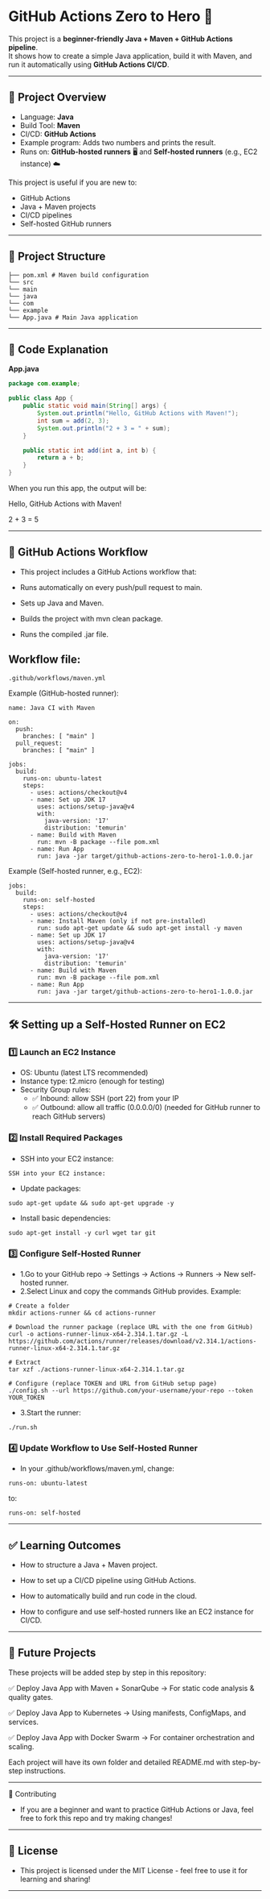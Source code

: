 # GitHub Actions Zero to Hero 🚀

This project is a **beginner-friendly Java + Maven + GitHub Actions pipeline**.  
It shows how to create a simple Java application, build it with Maven, and run it automatically using **GitHub Actions CI/CD**.

---

## 📌 Project Overview
- Language: **Java**
- Build Tool: **Maven**
- CI/CD: **GitHub Actions**
- Example program: Adds two numbers and prints the result.
- Runs on: **GitHub-hosted runners** 🖥️ and **Self-hosted runners** (e.g., EC2 instance) ☁️

This project is useful if you are new to:
- GitHub Actions
- Java + Maven projects
- CI/CD pipelines
- Self-hosted GitHub runners

---

## 📂 Project Structure

```
├── pom.xml # Maven build configuration
└── src
└── main
└── java
└── com
└── example
└── App.java # Main Java application
```

---

## 📜 Code Explanation

**App.java**
```java
package com.example;

public class App {
    public static void main(String[] args) {
        System.out.println("Hello, GitHub Actions with Maven!");
        int sum = add(2, 3);
        System.out.println("2 + 3 = " + sum);
    }

    public static int add(int a, int b) {
        return a + b;
    }
}
```

When you run this app, the output will be:


Hello, GitHub Actions with Maven!


2 + 3 = 5

---

## 🤖 GitHub Actions Workflow

- This project includes a GitHub Actions workflow that:

- Runs automatically on every push/pull request to main.

- Sets up Java and Maven.

- Builds the project with mvn clean package.

- Runs the compiled .jar file.

## Workflow file:
```
.github/workflows/maven.yml
```

Example (GitHub-hosted runner):
```
name: Java CI with Maven

on:
  push:
    branches: [ "main" ]
  pull_request:
    branches: [ "main" ]

jobs:
  build:
    runs-on: ubuntu-latest
    steps:
      - uses: actions/checkout@v4
      - name: Set up JDK 17
        uses: actions/setup-java@v4
        with:
          java-version: '17'
          distribution: 'temurin'
      - name: Build with Maven
        run: mvn -B package --file pom.xml
      - name: Run App
        run: java -jar target/github-actions-zero-to-hero1-1.0.0.jar

```
Example (Self-hosted runner, e.g., EC2):
```
jobs:
  build:
    runs-on: self-hosted
    steps:
      - uses: actions/checkout@v4
      - name: Install Maven (only if not pre-installed)
        run: sudo apt-get update && sudo apt-get install -y maven
      - name: Set up JDK 17
        uses: actions/setup-java@v4
        with:
          java-version: '17'
          distribution: 'temurin'
      - name: Build with Maven
        run: mvn -B package --file pom.xml
      - name: Run App
        run: java -jar target/github-actions-zero-to-hero1-1.0.0.jar
```

---
## 🛠️ Setting up a Self-Hosted Runner on EC2

### 1️⃣ Launch an EC2 Instance
- OS: Ubuntu (latest LTS recommended)
- Instance type: t2.micro (enough for testing)
- Security Group rules:
    - ✅ Inbound: allow SSH (port 22) from your IP
    - ✅ Outbound: allow all traffic (0.0.0.0/0) (needed for GitHub runner to reach GitHub servers)

### 2️⃣ Install Required Packages
- SSH into your EC2 instance:
```
SSH into your EC2 instance:
```
- Update packages:
```
sudo apt-get update && sudo apt-get upgrade -y
```
- Install basic dependencies:
```
sudo apt-get install -y curl wget tar git
```

### 3️⃣ Configure Self-Hosted Runner
- 1.Go to your GitHub repo → Settings → Actions → Runners → New self-hosted runner.
- 2.Select Linux and copy the commands GitHub provides. Example:
```
# Create a folder
mkdir actions-runner && cd actions-runner

# Download the runner package (replace URL with the one from GitHub)
curl -o actions-runner-linux-x64-2.314.1.tar.gz -L https://github.com/actions/runner/releases/download/v2.314.1/actions-runner-linux-x64-2.314.1.tar.gz

# Extract
tar xzf ./actions-runner-linux-x64-2.314.1.tar.gz

# Configure (replace TOKEN and URL from GitHub setup page)
./config.sh --url https://github.com/your-username/your-repo --token YOUR_TOKEN
```
- 3.Start the runner:
```
./run.sh
```

### 4️⃣ Update Workflow to Use Self-Hosted Runner
- In your .github/workflows/maven.yml, change:
```
runs-on: ubuntu-latest
```
to:

```
runs-on: self-hosted
```

---

## ✅ Learning Outcomes

- How to structure a Java + Maven project.

- How to set up a CI/CD pipeline using GitHub Actions.

- How to automatically build and run code in the cloud.
  
- How to configure and use self-hosted runners like an EC2 instance for CI/CD.
---

## 🔮 Future Projects

These projects will be added step by step in this repository:

✅ Deploy Java App with Maven + SonarQube → For static code analysis & quality gates.

✅ Deploy Java App to Kubernetes → Using manifests, ConfigMaps, and services.

✅ Deploy Java App with Docker Swarm → For container orchestration and scaling.



Each project will have its own folder and detailed README.md with step-by-step instructions.

---

🙌 Contributing

- If you are a beginner and want to practice GitHub Actions or Java, feel free to fork this repo and try making changes!
---

## 📄 License

- This project is licensed under the MIT License - feel free to use it for learning and sharing!
---
